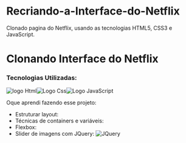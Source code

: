 # Recriando-a-Interface-do-Netflix
Clonado pagina do Netflix, usando as tecnologias HTML5, CSS3 e JavaScript.
# Clonando Interface do Netflix

### Tecnologias Utilizadas:

![logo Html](https://img.shields.io/badge/HTML5-E34F26?style=for-the-badge&logo=html5&logoColor=white)![Logo Css](https://img.shields.io/badge/CSS3-1572B6?style=for-the-badge&logo=css3&logoColor=white)![Logo JavaScript](https://img.shields.io/badge/JavaScript-F7DF1E?style=for-the-badge&logo=javascript&logoColor=black)



Oque aprendi fazendo esse projeto:

- Estruturar layout:
- Técnicas de containers e variáveis:
- Flexbox:
- Slider de imagens com JQuery: ![JQuery](https://img.shields.io/badge/jQuery-0769AD?style=for-the-badge&logo=jquery&logoColor=white)

